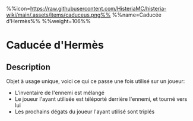%%icon=https://raw.githubusercontent.com/HisteriaMC/histeria-wiki/main/.assets/items/caduceus.png%%
%%name=Caducée d'Hermès%%
%%weight=106%%

# Caducée d'Hermès

## Description

Objet à usage unique, voici ce qui ce passe une fois utilisé sur un joueur:
- L'inventaire de l'ennemi est mélangé
- Le joueur l'ayant utilisée est téléporté derrière l'ennemi, et tourné vers lui
- Les prochains dégats du joueur l'ayant utilisé sont triplés
